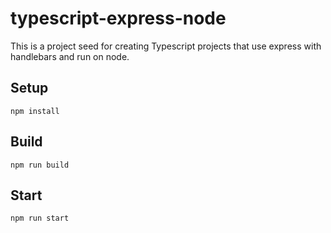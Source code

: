 # typescript-express-node

This is a project seed for creating Typescript projects that use express with handlebars and run on node.

## Setup

`npm install`

## Build 

`npm run build`

## Start

`npm run start`
 
 
 
 




 
 
 
 
 


